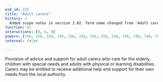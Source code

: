 ```yaml
---
esd_id: 225
title: "Adult carers"
history: >-
  Added scope notes in version 2.02. Term name changed from 'Adult carers' to 'Carers - adult' in version 3.00. Name changed to 'Adult carers' in version 4.00.
function: 61
interactions: [0, 6, 8]
powers: [156, 156, 156, 156, 156, 156, 156, 156, 156, 746, 746, 746, 1956, 1956, 1956, 1956, 2439, 2439, 2439, 2439, 2441, 2441, 2441, 2441, 2441, 2442, 2442, 2442, 2442, 2442, 2442, 2442, 2444, 2444, 2444, 2444, 2444, 2444, 2444, 2444, 2444, 2445, 2445, 2445, 2445, 2445, 2445, 2445, 2445, 2445, 2445, 2453, 2453, 2453, 2453, 2470, 2470, 2470, 2584, 2584, 2584, 2584]
internal: false

---
```


Provision of advice and support for adult carers who care for the elderly, children with special needs and adults with physical or learning disabilities. Carers may be entitled to receive additional help and support for their own needs from the local authority.

